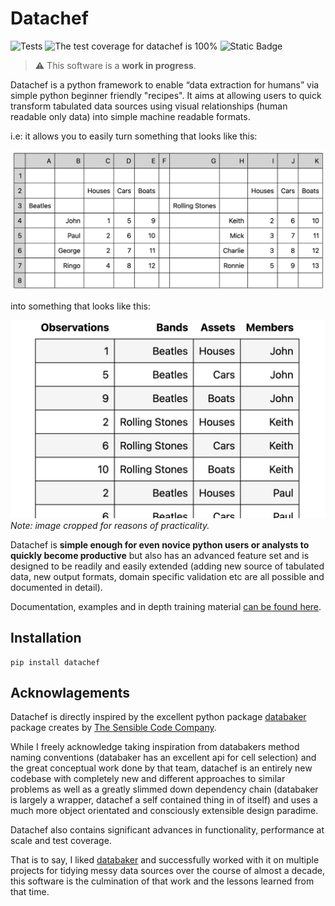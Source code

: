 # Datachef

![Tests](https://github.com/mikeAdamss/datachef/actions/workflows/tests.yml/badge.svg)
![The test coverage for datachef is 100%](./coverage-100.svg)
![Static Badge](https://img.shields.io/badge/python-3.7%20%7C%203.8%20%7C%203.9%20%7C%203.10%20%7C%203.11%20-blue)

> :warning: This software is a **work in progress**.

Datachef is a python framework to enable “data extraction for humans” via simple python beginner friendly "recipes". It aims at allowing users to quick transform tabulated data sources using visual relationships (human readable only data) into simple machine readable formats.

i.e: it allows you to easily turn something that looks like this: 

![](./jupyterbook/images/bands-before.png)

into something that looks like this:

![](./jupyterbook/images/bands-after.png)
_Note: image cropped for reasons of practicality._

Datachef is **simple enough for even novice python users or analysts to quickly become productive** but also has an advanced feature set and is designed to be readily and easily extended (adding new source of tabulated data, new output formats, domain specific validation etc are all possible and documented in detail).

Documentation, examples and in depth training material [can be found here](https://mikeadamss.github.io/datachef/intro.html#).

## Installation

```
pip install datachef
```

## Acknowlagements

Datachef is directly inspired by the excellent python package [databaker](https://github.com/sensiblecodeio/databaker) package creates by [The Sensible Code Company](https://github.com/sensiblecodeio).

While I freely acknowledge taking inspiration from databakers method naming conventions (databaker has an excellent api for cell selection) and the great conceptual work done by that team, datachef is an entirely new codebase with completely new and different approaches to similar problems as well as a greatly slimmed down dependency chain (databaker is largely a wrapper, datachef a self contained thing in of itself) and uses a much more object orientated and consciously extensible design paradime.

Datachef also contains significant advances in functionality, performance at scale and test coverage.

That is to say, I liked [databaker](https://github.com/sensiblecodeio/databaker) and successfully worked with it on multiple projects for tidying messy data sources over the course of almost a decade, this software is the culmination of that work and the lessons learned from that time.